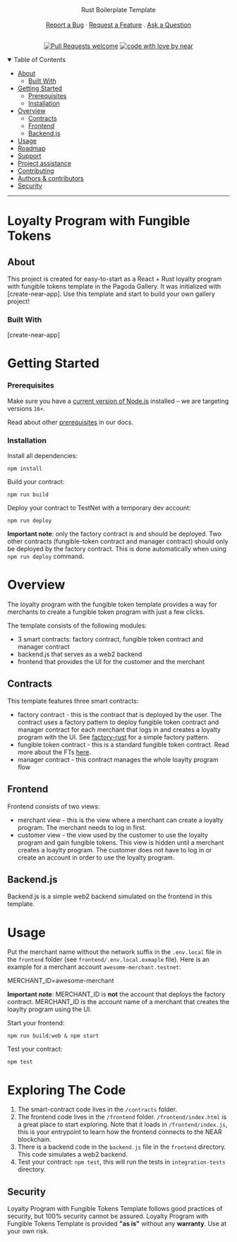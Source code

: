 <h1 align="center">
  <a href="https://github.com/near/boilerplate-template-rs">
    <picture>
      <source media="(prefers-color-scheme: dark)" srcset="https://raw.githubusercontent.com/near/boilerplate-template-rs/main/docs/images/pagoda_logo_light.png">
      <source media="(prefers-color-scheme: light)" srcset="https://raw.githubusercontent.com/near/boilerplate-template-rs/main/docs/images/pagoda_logo_dark.png">
      <img alt="" src="https://raw.githubusercontent.com/near/boilerplate-template-rs/main/docs/images/pagoda_logo_dark.png">
    </picture>
  </a>
</h1>
<div align="center">
  Rust Boilerplate Template
  <br />
  <br />
  <a href="https://github.com/near/boilerplate-template-rs/issues/new?assignees=&labels=bug&template=01_BUG_REPORT.md&title=bug%3A+">Report a Bug</a>
  ·
  <a href="https://github.com/near/boilerplate-template-rs/issues/new?assignees=&labels=enhancement&template=02_FEATURE_REQUEST.md&title=feat%3A+">Request a Feature</a>
  .
  <a href="https://github.com/near/boilerplate-template-rs/issues/new?assignees=&labels=question&template=04_SUPPORT_QUESTION.md&title=support%3A+">Ask a Question</a>
</div>

<div align="center">
<br />

[![Pull Requests welcome](https://img.shields.io/badge/PRs-welcome-ff69b4.svg?style=flat-square)](https://github.com/near/boilerplate-template-rs/issues?q=is%3Aissue+is%3Aopen+label%3A%22help+wanted%22)
[![code with love by near](https://img.shields.io/badge/%3C%2F%3E%20with%20%E2%99%A5%20by-near-ff1414.svg?style=flat-square)](https://github.com/near)

</div>

<details open="open">
<summary>Table of Contents</summary>

- [About](#about)
  - [Built With](#built-with)
- [Getting Started](#getting-started)
  - [Prerequisites](#prerequisites)
  - [Installation](#installation)
- [Overview](#overview)
  - [Contracts](#contracts)
  - [Frontend](#frontend)
  - [Backend.js](#backendjs)
- [Usage](#usage)
- [Roadmap](#roadmap)
- [Support](#support)
- [Project assistance](#project-assistance)
- [Contributing](#contributing)
- [Authors & contributors](#authors--contributors)
- [Security](#security)

</details>

---

# Loyalty Program with Fungible Tokens


## About

This project is created for easy-to-start as a React + Rust loyalty program with fungible tokens template in the Pagoda Gallery. It was initialized with [create-near-app]. Use this template and start to build your own gallery project!

### Built With

[create-near-app]

Getting Started
==================

### Prerequisites

Make sure you have a [current version of Node.js](https://nodejs.org/en/about/releases/) installed – we are targeting versions `16+`.

Read about other [prerequisites](https://docs.near.org/develop/prerequisites) in our docs.

### Installation


Install all dependencies:

    npm install


Build your contract:

    npm run build


Deploy your contract to TestNet with a temporary dev account:

    npm run deploy

**Important note**: only the factory contract is and should be deployed. Two other contracts (fungible-token contract and manager contract)
should only be deployed by the factory contract. This is done automatically when using `npm run deploy` command.

Overview
================

The loyalty program with the fungible token template provides a way for merchants to create
a fungible token program with just a few clicks. 

The template consists of the following modules:

* 3 smart contracts: factory contract, fungible token contract and manager contract
* backend.js that serves as a web2 backend
* frontend that provides the UI for the customer and the merchant


## Contracts

This template features three smart contracts:

* factory contract - this is the contract that is deployed by the user. The contract uses a factory pattern
  to deploy fungible token contract and manager contract for each merchant that logs in and creates a loyalty program with the UI.
  See [factory-rust](https://github.com/near-examples/factory-rust) for a simple factory pattern.
* fungible token contract - this is a standard fungible token contract. 
  Read more about the FTs [here](https://docs.near.org/develop/relevant-contracts/ft).
* manager contract - this contract manages the whole loaylty program flow

## Frontend

Frontend consists of two views:

* merchant view - this is the view where a merchant can create a loyalty program. The merchant needs to log in first.
* customer view - the view used by the customer to use the loyalty program and gain fungible tokens.
  This view is hidden until a merchant creates a loaylty program. The customer does not have to log in or create an account
  in order to use the loyalty program. 

## Backend.js

Backend.js is a simple web2 backend simulated on the frontend in this template.


Usage
=====

Put the merchant name without the network suffix in the `.env.local` file 
in the `frontend` folder (see `frontend/.env.local.exmaple` file). Here is an example for a merchant account `awesome-merchant.testnet`:

  MERCHANT_ID=awesome-merchant

**Important note**: MERCHANT_ID is **not** the account that deploys the factory contract. MERCHANT_ID is the account name of a merchant that
creates the loaylty program using the UI.

Start your frontend:

    npm run build:web & npm start

Test your contract:

    npm test

Exploring The Code
==================

1. The smart-contract code lives in the `/contracts` folder.
2. The frontend code lives in the `/frontend` folder. `/frontend/index.html` is a great
   place to start exploring. Note that it loads in `/frontend/index.js`,
   this is your entrypoint to learn how the frontend connects to the NEAR blockchain.
3. There is a backend code in the `backend.js` file in the `frontend` directory. This code
   simulates a web2 backend.
4. Test your contract: `npm test`, this will run the tests in `integration-tests` directory.

## Security

Loyalty Program with Fungible Tokens Template follows good practices of security, but 100% security cannot be assured.
Loyalty Program with Fungible Tokens Template is provided **"as is"** without any **warranty**. Use at your own risk.